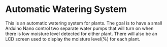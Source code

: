 # Automatic Watering System

This is an automatic watering system for plants. The goal is to have a small Arduino Nano control two separate water pumps that will turn on 
when there is low moisture level detected for either plant. There will also be an LCD screen used to display the moisture level(%) for each plant.

